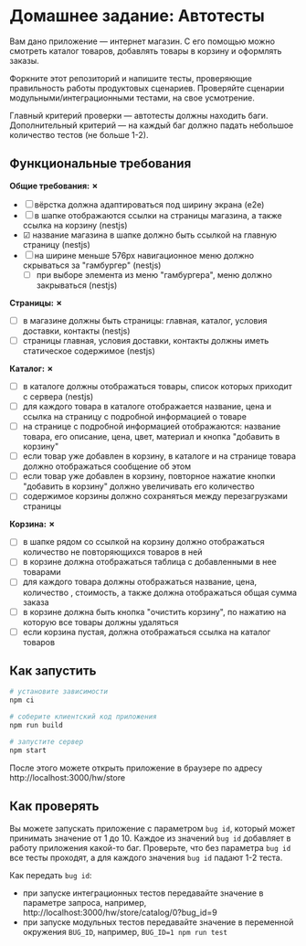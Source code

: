 # Домашнее задание: Автотесты

Вам дано приложение — интернет магазин. С его помощью можно смотреть каталог товаров, добавлять товары в корзину и оформлять заказы.

Форкните этот репозиторий и напишите тесты, проверяющие правильность работы продуктовых сценариев. Проверяйте сценарии модульными/интеграционными тестами, на свое усмотрение.

Главный критерий проверки — автотесты должны находить баги. Дополнительный критерий — на каждый баг должно падать небольшое количество тестов (не больше 1-2).

## Функциональные требования

**Общие требования: &cross;**
- &#x2610; вёрстка должна адаптироваться под ширину экрана (e2e)
- &#x2610; в шапке отображаются ссылки на страницы магазина, а также ссылка на корзину (nestjs)
- &#x2611; название магазина в шапке должно быть ссылкой на главную страницу (nestjs)
- &#x2610; на ширине меньше 576px навигационное меню должно скрываться за "гамбургер" (nestjs)
  - &#x2610; при выборе элемента из меню "гамбургера", меню должно закрываться (nestjs)

**Страницы: &cross;**
- &#x2610; в магазине должны быть страницы: главная, каталог, условия доставки, контакты (nestjs)
- &#x2610; страницы главная, условия доставки, контакты должны иметь статическое содержимое (nestjs)

**Каталог: &cross;**
- &#x2610; в каталоге должны отображаться товары, список которых приходит с сервера (nestjs)
- &#x2610; для каждого товара в каталоге отображается название, цена и ссылка на страницу с подробной информацией о товаре
- &#x2610; на странице с подробной информацией отображаются: название товара, его описание, цена, цвет, материал и кнопка "добавить в корзину"
- &#x2610; если товар уже добавлен в корзину, в каталоге и на странице товара должно отображаться сообщение об этом
- &#x2610; если товар уже добавлен в корзину, повторное нажатие кнопки "добавить в корзину" должно увеличивать его количество
- &#x2610; содержимое корзины должно сохраняться между перезагрузками страницы

**Корзина: &cross;**
- &#x2610; в шапке рядом со ссылкой на корзину должно отображаться количество не повторяющихся товаров в ней
- &#x2610; в корзине должна отображаться таблица с добавленными в нее товарами
- &#x2610; для каждого товара должны отображаться название, цена, количество , стоимость, а также должна отображаться общая сумма заказа
- &#x2610; в корзине должна быть кнопка "очистить корзину", по нажатию на которую все товары должны удаляться
- &#x2610; если корзина пустая, должна отображаться ссылка на каталог товаров


## Как запустить

```sh
# установите зависимости
npm ci

# соберите клиентский код приложения
npm run build

# запустите сервер
npm start
```

После этого можете открыть приложение в браузере по адресу http://localhost:3000/hw/store

## Как проверять

Вы можете запускать приложение с параметром `bug id`, который может принимать значение от 1 до 10. Каждое из значений `bug id` добавляет в работу приложения какой-то баг. Проверьте, что без параметра `bug id` все тесты проходят, а для каждого значения `bug id` падают 1-2 теста.

Как передать `bug id`:
- при запуске интеграционных тестов передавайте значение в параметре запроса, например, http://localhost:3000/hw/store/catalog/0?bug_id=9
- при запуске модульных тестов передавайте значение в переменной окружения `BUG_ID`, например, `BUG_ID=1 npm run test`

